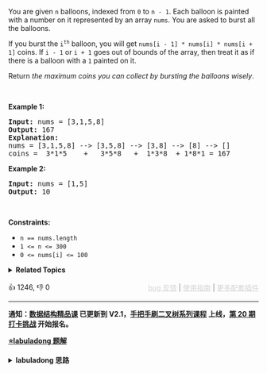 <p>You are given <code>n</code> balloons, indexed from <code>0</code> to <code>n - 1</code>. Each balloon is painted with a number on it represented by an array <code>nums</code>. You are asked to burst all the balloons.</p>

<p>If you burst the <code>i<sup>th</sup></code> balloon, you will get <code>nums[i - 1] * nums[i] * nums[i + 1]</code> coins. If <code>i - 1</code> or <code>i + 1</code> goes out of bounds of the array, then treat it as if there is a balloon with a <code>1</code> painted on it.</p>

<p>Return <em>the maximum coins you can collect by bursting the balloons wisely</em>.</p>

<p>&nbsp;</p> 
<p><strong class="example">Example 1:</strong></p>

<pre>
<strong>Input:</strong> nums = [3,1,5,8]
<strong>Output:</strong> 167
<strong>Explanation:</strong>
nums = [3,1,5,8] --&gt; [3,5,8] --&gt; [3,8] --&gt; [8] --&gt; []
coins =  3*1*5    +   3*5*8   +  1*3*8  + 1*8*1 = 167</pre>

<p><strong class="example">Example 2:</strong></p>

<pre>
<strong>Input:</strong> nums = [1,5]
<strong>Output:</strong> 10
</pre>

<p>&nbsp;</p> 
<p><strong>Constraints:</strong></p>

<ul> 
 <li><code>n == nums.length</code></li> 
 <li><code>1 &lt;= n &lt;= 300</code></li> 
 <li><code>0 &lt;= nums[i] &lt;= 100</code></li> 
</ul>

<details><summary><strong>Related Topics</strong></summary>数组 | 动态规划</details><br>

<div>👍 1246, 👎 0<span style='float: right;'><span style='color: gray;'><a href='https://github.com/labuladong/fucking-algorithm/discussions/939' target='_blank' style='color: lightgray;text-decoration: underline;'>bug 反馈</a> | <a href='https://labuladong.gitee.io/article/fname.html?fname=jb插件简介' target='_blank' style='color: lightgray;text-decoration: underline;'>使用指南</a> | <a href='https://labuladong.github.io/algo/images/others/%E5%85%A8%E5%AE%B6%E6%A1%B6.jpg' target='_blank' style='color: lightgray;text-decoration: underline;'>更多配套插件</a></span></span></div>

<div id="labuladong"><hr>

**通知：[数据结构精品课](https://aep.h5.xeknow.com/s/1XJHEO) 已更新到 V2.1，[手把手刷二叉树系列课程](https://aep.xet.tech/s/3YGcq3) 上线，[第 20 期打卡挑战](https://opedk.xet.tech/s/1cEM6U) 开始报名。**



<p><strong><a href="https://labuladong.gitee.io/article/slug.html?slug=burst-balloons" target="_blank">⭐️labuladong 题解</a></strong></p>
<details><summary><strong>labuladong 思路</strong></summary>

## 基本思路

PS：这道题在[《算法小抄》](https://item.jd.com/12759911.html) 的第 181 页。

这题比较难，建议看详细题解。

**`dp` 数组的含义：`dp[i][j] = x` 表示，戳破气球 `i` 和气球 `j` 之间（开区间，不包括 `i` 和 `j`）的所有气球，可以获得的最高分数为 `x`**。

状态转移方程：

```java
dp[i][j] = dp[i][k] + dp[k][j]
         + points[i]*points[k]*points[j]
```

![](https://labuladong.github.io/pictures/burstBalloon/1.jpeg)

**详细题解：[经典动态规划：戳气球](https://labuladong.github.io/article/fname.html?fname=扎气球)**

**标签：[二维动态规划](https://mp.weixin.qq.com/mp/appmsgalbum?__biz=MzAxODQxMDM0Mw==&action=getalbum&album_id=2122017695998050308)，[动态规划](https://mp.weixin.qq.com/mp/appmsgalbum?__biz=MzAxODQxMDM0Mw==&action=getalbum&album_id=1318881141113536512)**

## 解法代码

提示：🟢 标记的是我写的解法代码，🤖 标记的是 chatGPT 翻译的多语言解法代码。如有错误，可以 [点这里](https://github.com/labuladong/fucking-algorithm/issues/1113) 反馈和修正。

<div class="tab-panel"><div class="tab-nav">
<button data-tab-item="cpp" class="tab-nav-button btn " data-tab-group="default" onclick="switchTab(this)">cpp🤖</button>

<button data-tab-item="python" class="tab-nav-button btn " data-tab-group="default" onclick="switchTab(this)">python🤖</button>

<button data-tab-item="java" class="tab-nav-button btn active" data-tab-group="default" onclick="switchTab(this)">java🟢</button>

<button data-tab-item="go" class="tab-nav-button btn " data-tab-group="default" onclick="switchTab(this)">go🤖</button>

<button data-tab-item="javascript" class="tab-nav-button btn " data-tab-group="default" onclick="switchTab(this)">javascript🤖</button>
</div><div class="tab-content">
<div data-tab-item="cpp" class="tab-item " data-tab-group="default"><div class="highlight">

```cpp
// 注意：cpp 代码由 chatGPT🤖 根据我的 java 代码翻译，旨在帮助不同背景的读者理解算法逻辑。
// 本代码已经通过力扣的测试用例，应该可直接成功提交。

class Solution {
public:
    int maxCoins(vector<int>& nums) {
        int n = nums.size();
        // 添加两侧的虚拟气球
        vector<int> points(n + 2);
        points[0] = points[n + 1] = 1;
        for (int i = 1; i <= n; i++) {
            points[i] = nums[i - 1];
        }
        // base case 已经都被初始化为 0
        vector<vector<int>> dp(n + 2, vector<int>(n + 2, 0));
        // 开始状态转移
        // i 应该从下往上
        for (int i = n; i >= 0; i--) {
            // j 应该从左往右
            for (int j = i + 1; j < n + 2; j++) {
                // 最后戳破的气球是哪个？
                for (int k = i + 1; k < j; k++) {
                    // 择优做选择
                    dp[i][j] = max(
                            dp[i][j],
                            dp[i][k] + dp[k][j] + points[i] * points[j] * points[k]
                    );
                }
            }
        }
        return dp[0][n + 1];
    }
};
```

</div></div>

<div data-tab-item="python" class="tab-item " data-tab-group="default"><div class="highlight">

```python
# 注意：python 代码由 chatGPT🤖 根据我的 java 代码翻译，旨在帮助不同背景的读者理解算法逻辑。
# 本代码已经通过力扣的测试用例，应该可直接成功提交。

class Solution:
    def maxCoins(self, nums: List[int]) -> int:
        n = len(nums)
        # 添加两侧的虚拟气球
        points = [0] * (n + 2)
        points[0], points[n + 1] = 1, 1
        for i in range(1, n + 1):
            points[i] = nums[i - 1]
        # base case 已经都被初始化为 0
        dp = [[0] * (n + 2) for _ in range(n + 2)]
        # 开始状态转移
        # i 应该从下往上
        for i in range(n, -1, -1):
            # j 应该从左往右
            for j in range(i + 1, n + 2):
                # 最后戳破的气球是哪个？
                for k in range(i + 1, j):
                    # 择优做选择
                    dp[i][j] = max(
                        dp[i][j],
                        dp[i][k] + dp[k][j] + points[i] * points[j] * points[k]
                    )
        return dp[0][n + 1]
```

</div></div>

<div data-tab-item="java" class="tab-item active" data-tab-group="default"><div class="highlight">

```java
class Solution {
    public int maxCoins(int[] nums) {
        int n = nums.length;
        // 添加两侧的虚拟气球
        int[] points = new int[n + 2];
        points[0] = points[n + 1] = 1;
        for (int i = 1; i <= n; i++) {
            points[i] = nums[i - 1];
        }
        // base case 已经都被初始化为 0
        int[][] dp = new int[n + 2][n + 2];
        // 开始状态转移
        // i 应该从下往上
        for (int i = n; i >= 0; i--) {
            // j 应该从左往右
            for (int j = i + 1; j < n + 2; j++) {
                // 最后戳破的气球是哪个？
                for (int k = i + 1; k < j; k++) {
                    // 择优做选择
                    dp[i][j] = Math.max(
                            dp[i][j],
                            dp[i][k] + dp[k][j] + points[i] * points[j] * points[k]
                    );
                }
            }
        }
        return dp[0][n + 1];
    }
}
```

</div></div>

<div data-tab-item="go" class="tab-item " data-tab-group="default"><div class="highlight">

```go
// 注意：go 代码由 chatGPT🤖 根据我的 java 代码翻译，旨在帮助不同背景的读者理解算法逻辑。
// 本代码还未经过力扣测试，仅供参考，如有疑惑，可以参照我写的 java 代码对比查看。

func maxCoins(nums []int) int {
    n := len(nums)
    // 添加两侧的虚拟气球
    points := make([]int, n+2)
    points[0] = points[n+1] = 1
    for i := 1; i <= n; i++ {
        points[i] = nums[i-1]
    }
    // base case 已经都被初始化为 0
    dp := make([][]int, n+2)
    for i := 0; i <= n+1; i++ {
        dp[i] = make([]int, n+2)
    }
    // 开始状态转移
    // i 应该从下往上
    for i := n; i >= 0; i-- {
        // j 应该从左往右
        for j := i + 1; j < n+2; j++ {
            // 最后戳破的气球是哪个？
            for k := i + 1; k < j; k++ {
                // 择优做选择
                dp[i][j] = max(dp[i][j], dp[i][k]+dp[k][j]+points[i]*points[j]*points[k])
            }
        }
    }
    return dp[0][n+1]
}

func max(a, b int) int {
    if a > b {
        return a
    }
    return b
}
```

</div></div>

<div data-tab-item="javascript" class="tab-item " data-tab-group="default"><div class="highlight">

```javascript
// 注意：javascript 代码由 chatGPT🤖 根据我的 java 代码翻译，旨在帮助不同背景的读者理解算法逻辑。
// 本代码已经通过力扣的测试用例，应该可直接成功提交。

var maxCoins = function(nums) {
    let n = nums.length;
    // 添加两侧的虚拟气球
    let points = new Array(n + 2).fill(0);
    points[0] = points[n + 1] = 1;
    for (let i = 1; i <= n; i++) {
        points[i] = nums[i - 1];
    }
    // base case 已经都被初始化为 0
    let dp = new Array(n + 2).fill().map(() => new Array(n + 2).fill(0));
    // 开始状态转移
    // i 应该从下往上
    for (let i = n; i >= 0; i--) {
        // j 应该从左往右
        for (let j = i + 1; j < n + 2; j++) {
            // 最后戳破的气球是哪个？
            for (let k = i + 1; k < j; k++) {
                // 择优做选择
                dp[i][j] = Math.max(
                    dp[i][j],
                    dp[i][k] + dp[k][j] + points[i] * points[j] * points[k]
                );
            }
        }
    }
    return dp[0][n + 1];
};
```

</div></div>
</div></div>

<details open><summary><strong>👉 算法可视化 👈</strong></summary><div class="resizable aspect-ratio-container" style="height: 70vh;">
    <iframe src="https://labuladong.github.io/algo-visualize/" width="100%"
    height="100%" scrolling="auto" frameborder="0"
    style="overflow: auto;" id="iframe_burst-balloons"></iframe>
</div>
<div id="data_burst-balloons" data="iwGAbnVsbAM="></div></details><hr /><br />

</details>
</div>



